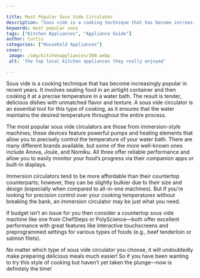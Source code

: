 ```yaml
---

title: Most Popular Sous Vide Circulator
description: "Sous vide is a cooking technique that has become increasingly popular in recent years. It involves sealing food in an airtight con...continue on"
keywords: most popular sous
tags: ["Kitchen Appliances", "Appliance Guide"]
author: Curtis
categories: ["Household Appliances"]
cover: 
 image: /img/kitchenappliances/300.webp
 alt: 'the top local kitchen appliances they really enjoyed'

---
```


Sous vide is a cooking technique that has become increasingly popular in recent years. It involves sealing food in an airtight container and then cooking it at a precise temperature in a water bath. The result is tender, delicious dishes with unmatched flavor and texture. A sous vide circulator is an essential tool for this type of cooking, as it ensures that the water maintains the desired temperature throughout the entire process. 

The most popular sous vide circulators are those from immersion-style machines; these devices feature powerful pumps and heating elements that allow you to precisely control the temperature of your water bath. There are many different brands available, but some of the more well-known ones include Anova, Joule, and Nomiku. All three offer reliable performance and allow you to easily monitor your food’s progress via their companion apps or built-in displays. 

Immersion circulators tend to be more affordable than their countertop counterparts; however, they can be slightly bulkier due to their size and design (especially when compared to all-in-one machines). But if you’re looking for precision control over your cooking temperatures without breaking the bank, an immersion circulator may be just what you need. 

If budget isn’t an issue for you then consider a countertop sous vide machine like one from ChefSteps or PolyScience—both offer excellent performance with great features like interactive touchscreens and preprogrammed settings for various types of foods (e.g., beef tenderloin or salmon filets). 

No matter which type of sous vide circulator you choose, it will undoubtedly make preparing delicious meals much easier! So if you have been wanting to try this style of cooking but haven’t yet taken the plunge—now is definitely the time!
